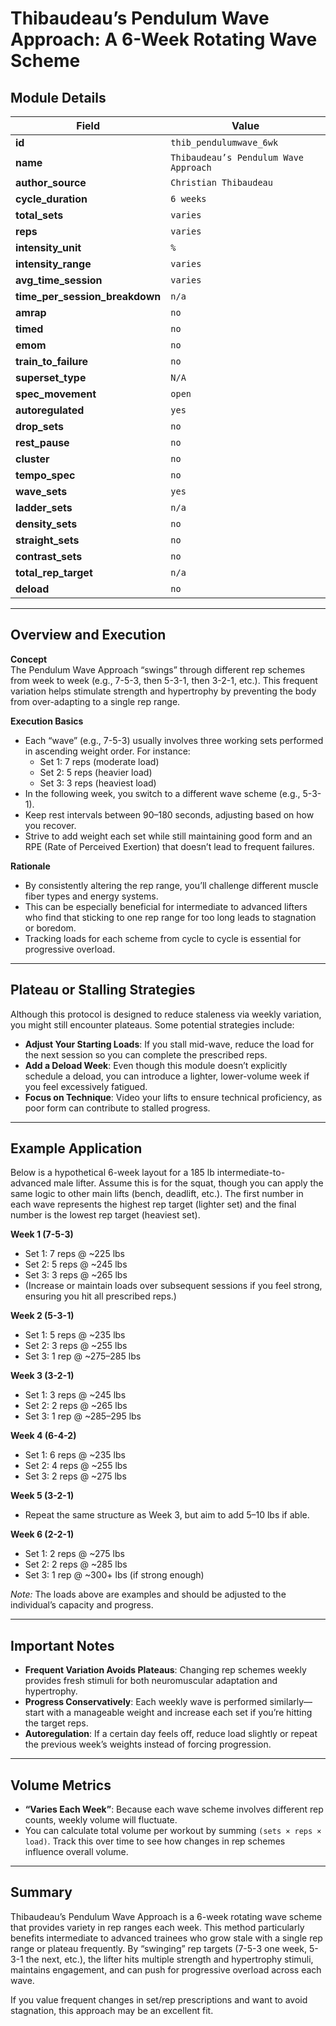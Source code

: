 # Thibaudeau’s Pendulum Wave Approach: A 6-Week Rotating Wave Scheme

## Module Details

| Field                          | Value                                 |
| ------------------------------ | ------------------------------------- |
| **id**                         | `thib_pendulumwave_6wk`               |
| **name**                       | `Thibaudeau’s Pendulum Wave Approach` |
| **author_source**              | `Christian Thibaudeau`                |
| **cycle_duration**             | `6 weeks`                             |
| **total_sets**                 | `varies`                              |
| **reps**                       | `varies`                              |
| **intensity_unit**             | `%`                                   |
| **intensity_range**            | `varies`                              |
| **avg_time_session**           | `varies`                              |
| **time_per_session_breakdown** | `n/a`                                 |
| **amrap**                      | `no`                                  |
| **timed**                      | `no`                                  |
| **emom**                       | `no`                                  |
| **train_to_failure**           | `no`                                  |
| **superset_type**              | `N/A`                                 |
| **spec_movement**              | `open`                                |
| **autoregulated**              | `yes`                                 |
| **drop_sets**                  | `no`                                  |
| **rest_pause**                 | `no`                                  |
| **cluster**                    | `no`                                  |
| **tempo_spec**                 | `no`                                  |
| **wave_sets**                  | `yes`                                 |
| **ladder_sets**                | `n/a`                                 |
| **density_sets**               | `no`                                  |
| **straight_sets**              | `no`                                  |
| **contrast_sets**              | `no`                                  |
| **total_rep_target**           | `n/a`                                 |
| **deload**                     | `no`                                  |

---

## Overview and Execution

**Concept**  
The Pendulum Wave Approach “swings” through different rep schemes from week to week (e.g., 7-5-3, then 5-3-1, then 3-2-1, etc.). This frequent variation helps stimulate strength and hypertrophy by preventing the body from over-adapting to a single rep range.

**Execution Basics**

- Each “wave” (e.g., 7-5-3) usually involves three working sets performed in ascending weight order. For instance:
    - Set 1: 7 reps (moderate load)
    - Set 2: 5 reps (heavier load)
    - Set 3: 3 reps (heaviest load)
- In the following week, you switch to a different wave scheme (e.g., 5-3-1).
- Keep rest intervals between 90–180 seconds, adjusting based on how you recover.
- Strive to add weight each set while still maintaining good form and an RPE (Rate of Perceived Exertion) that doesn’t lead to frequent failures.

**Rationale**

- By consistently altering the rep range, you’ll challenge different muscle fiber types and energy systems.
- This can be especially beneficial for intermediate to advanced lifters who find that sticking to one rep range for too long leads to stagnation or boredom.
- Tracking loads for each scheme from cycle to cycle is essential for progressive overload.

---

## Plateau or Stalling Strategies

Although this protocol is designed to reduce staleness via weekly variation, you might still encounter plateaus. Some potential strategies include:

- **Adjust Your Starting Loads**: If you stall mid-wave, reduce the load for the next session so you can complete the prescribed reps.
- **Add a Deload Week**: Even though this module doesn’t explicitly schedule a deload, you can introduce a lighter, lower-volume week if you feel excessively fatigued.
- **Focus on Technique**: Video your lifts to ensure technical proficiency, as poor form can contribute to stalled progress.

---

## Example Application

Below is a hypothetical 6-week layout for a 185 lb intermediate-to-advanced male lifter. Assume this is for the squat, though you can apply the same logic to other main lifts (bench, deadlift, etc.). The first number in each wave represents the highest rep target (lighter set) and the final number is the lowest rep target (heaviest set).

**Week 1 (7-5-3)**

- Set 1: 7 reps @ ~225 lbs
- Set 2: 5 reps @ ~245 lbs
- Set 3: 3 reps @ ~265 lbs
- (Increase or maintain loads over subsequent sessions if you feel strong, ensuring you hit all prescribed reps.)

**Week 2 (5-3-1)**

- Set 1: 5 reps @ ~235 lbs
- Set 2: 3 reps @ ~255 lbs
- Set 3: 1 rep @ ~275–285 lbs

**Week 3 (3-2-1)**

- Set 1: 3 reps @ ~245 lbs
- Set 2: 2 reps @ ~265 lbs
- Set 3: 1 rep @ ~285–295 lbs

**Week 4 (6-4-2)**

- Set 1: 6 reps @ ~235 lbs
- Set 2: 4 reps @ ~255 lbs
- Set 3: 2 reps @ ~275 lbs

**Week 5 (3-2-1)**

- Repeat the same structure as Week 3, but aim to add 5–10 lbs if able.

**Week 6 (2-2-1)**

- Set 1: 2 reps @ ~275 lbs
- Set 2: 2 reps @ ~285 lbs
- Set 3: 1 rep @ ~300+ lbs (if strong enough)

_Note:_ The loads above are examples and should be adjusted to the individual’s capacity and progress.

---

## Important Notes

- **Frequent Variation Avoids Plateaus**: Changing rep schemes weekly provides fresh stimuli for both neuromuscular adaptation and hypertrophy.
- **Progress Conservatively**: Each weekly wave is performed similarly—start with a manageable weight and increase each set if you’re hitting the target reps.
- **Autoregulation**: If a certain day feels off, reduce load slightly or repeat the previous week’s weights instead of forcing progression.

---

## Volume Metrics

- **“Varies Each Week”**: Because each wave scheme involves different rep counts, weekly volume will fluctuate.
- You can calculate total volume per workout by summing `(sets × reps × load)`. Track this over time to see how changes in rep schemes influence overall volume.

---

## Summary

Thibaudeau’s Pendulum Wave Approach is a 6-week rotating wave scheme that provides variety in rep ranges each week. This method particularly benefits intermediate to advanced trainees who grow stale with a single rep range or plateau frequently. By “swinging” rep targets (7-5-3 one week, 5-3-1 the next, etc.), the lifter hits multiple strength and hypertrophy stimuli, maintains engagement, and can push for progressive overload across each wave.

If you value frequent changes in set/rep prescriptions and want to avoid stagnation, this approach may be an excellent fit.